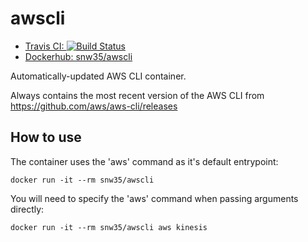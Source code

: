 # awscli

* [Travis CI: ![Build Status](https://travis-ci.org/snw35/awscli.svg?branch=master)](https://travis-ci.org/snw35/awscli)
* [Dockerhub: snw35/awscli](https://hub.docker.com/r/snw35/awscli)

Automatically-updated AWS CLI container.

Always contains the most recent version of the AWS CLI from https://github.com/aws/aws-cli/releases

## How to use

The container uses the 'aws' command as it's default entrypoint:
```
docker run -it --rm snw35/awscli
```
You will need to specify the 'aws' command when passing arguments directly:
```
docker run -it --rm snw35/awscli aws kinesis
```
